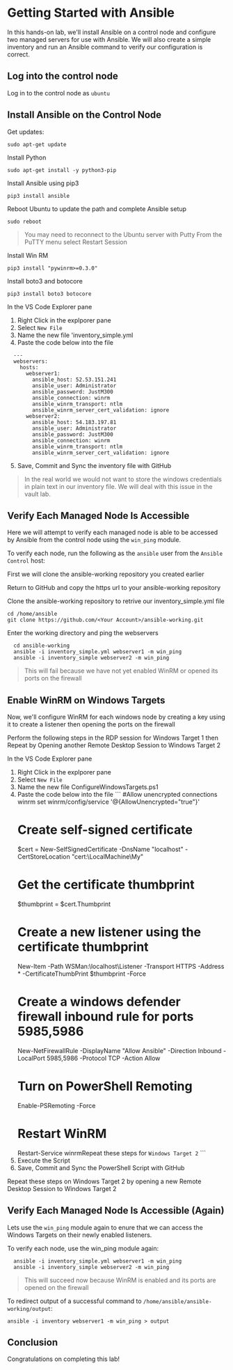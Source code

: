 # Getting Started with Ansible

In this hands-on lab, we'll install Ansible on a control node and configure two managed servers for use with Ansible. We will also create a simple inventory and run an Ansible command to verify our configuration is correct.

## Log into the control node
Log in to the control node as `ubuntu` 


## Install Ansible on the Control Node

Get updates:

  ```
  sudo apt-get update
  ```

Install Python

  ```
  sudo apt-get install -y python3-pip
  ```

Install Ansible using pip3

  ```
  pip3 install ansible
  ```

Reboot Ubuntu to update the path and complete Ansible setup

  ```
  sudo reboot
  ```

> You may need to reconnect to the Ubuntu server with Putty
> From the PuTTY menu select Restart Session

Install Win RM

  ```
  pip3 install "pywinrm>=0.3.0"
  ```

Install boto3 and botocore

  ```
  pip3 install boto3 botocore
  ```

In the VS Code Explorer pane

  1. Right Click in the explporer pane
  1. Select `New File`
  1. Name the new file 'inventory_simple.yml
  1. Paste the code below into the file
  ```
    ---
    webservers:
      hosts:
        webserver1:
          ansible_host: 52.53.151.241
          ansible_user: Administrator
          ansible_password: JustM300
          ansible_connection: winrm
          ansible_winrm_transport: ntlm
          ansible_winrm_server_cert_validation: ignore
        webserver2:
          ansible_host: 54.183.197.81
          ansible_user: Administrator
          ansible_password: JustM300
          ansible_connection: winrm
          ansible_winrm_transport: ntlm
          ansible_winrm_server_cert_validation: ignore
   ```
   5. Save, Commit and Sync the inventory file with GitHub

> In the real world we would not want to store the windows credentials in plain text in our inventory file. We will deal with this issue in the vault lab.

## Verify Each Managed Node Is Accessible

Here we will attempt to verify each managed node is able to be accessed by Ansible from the control node using the `win_ping` module.

To verify each node, run the following as the `ansible` user from the `Ansible Control` host:

First we will clone the ansible-working repository you created earlier

Return to GitHub and copy the https url to your ansible-working repository

Clone the ansible-working repository to retrive our inventory_simple.yml file
```
cd /home/ansible
git clone https://github.com/<Your Account>/ansible-working.git
```

  Enter the working directory and ping the webservers
```
  cd ansible-working
  ansible -i inventory_simple.yml webserver1 -m win_ping 
  ansible -i inventory_simple webserver2 -m win_ping 
```

  > This will fail because we have not yet enabled WinRM or opened its ports on the firewall
  
  ## Enable WinRM on Windows Targets

Now, we'll configure WinRM for each windows node by creating a key using it to create a listener then opening the ports on the firewall

Perform the following steps in the RDP session for Windows Target 1 then Repeat by Opening another Remote Desktop Session to Windows Target 2

In the VS Code Explorer pane

  1. Right Click in the explporer pane
  1. Select `New File`
  1. Name the new file ConfigureWindowsTargets.ps1
  1. Paste the code below into the file
    ```
     #Allow unencrypted connections
      winrm set winrm/config/service '@{AllowUnencrypted="true"}'
     # Create self-signed certificate
      $cert = New-SelfSignedCertificate -DnsName "localhost" -CertStoreLocation "cert:\LocalMachine\My"
     # Get the certificate thumbprint
      $thumbprint = $cert.Thumbprint
     # Create a new listener using the certificate thumbprint
      New-Item -Path WSMan:\localhost\Listener -Transport HTTPS -Address * -CertificateThumbPrint $thumbprint -Force
     # Create a windows defender firewall inbound rule for ports 5985,5986
      New-NetFirewallRule -DisplayName "Allow Ansible" -Direction Inbound -LocalPort 5985,5986 -Protocol TCP -Action Allow
     # Turn on PowerShell Remoting
      Enable-PSRemoting -Force
     # Restart WinRM
      Restart-Service winrmRepeat these steps for `Windows Target 2`
    ```
   1. Execute the Script 
   1. Save, Commit and Sync the PowerShell Script with GitHub
   
Repeat these steps on Windows Target 2 by opening a new Remote Desktop Session to Windows Target 2

## Verify Each Managed Node Is Accessible (Again)

Lets use the `win_ping` module again to enure that we can access the Windows Targets on their newly enabled listeners.

To verify each node, use the win_ping module again:

  ```
    ansible -i inventory_simple.yml webserver1 -m win_ping 
    ansible -i inventory_simple webserver2 -m win_ping 
  ```

  > This will succeed now because WinRM is enabled and its ports are opened on the firewall

  
  To redirect output of a successful command to `/home/ansible/ansible-working/output`:

  ```
  ansible -i inventory webserver1 -m win_ping > output 
  ```

## Conclusion

Congratulations on completing this lab!
